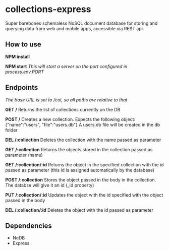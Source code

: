# collections-express

Super barebones schemaless NoSQL document database for storing and querying data from web and mobile apps, accessible via REST api.

## How to use

**NPM install**

**NPM start**
*This will start a server on the port configured in process.env.PORT*

## Endpoints
*The base URL is set to /col, so all paths are relative to that*

**GET /**
Returns the list of collections currently on the DB

**POST /**
Creates a new collection. Expects the following object:
{"name":"users", "file":"users.db"}
A users.db file will be created in the db folder

**DEL /:collection**
Deletes the collection with the name passed as parameter

**GET /:collection**
Returns the objects stored in the collection passed as parameter (name)

**GET /:collection/:id**
Returns the object in the specified collection with the id passed as parameter (this id is assigned automatically by the database)

**POST /:collection**
Stores the object passed in the body in the collection. The databse will give it an id (_id property)

**PUT /:collection/:id**
Updates the object with the id specified with the object passed in the body

**DEL /:collection/:id**
Deletes the object with the id passed as parameter

## Dependencies
- NeDB
- Express
